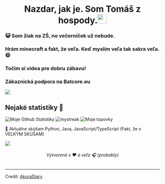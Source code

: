 <h1 align="center">Nazdar, jak je. Som Tomáš z hospody.<img src="https://github.com/souvikguria98/souvikguria98/blob/master/Hi.gif" width="30"> </h1>

### :smiley_cat: Som žiak na ZŠ, no večerníček už nebude.

### Hrám minecraft a fakt, že veľa. Keď myslím veľa tak sakra veľa. 😄
### Točím si videa pre dobru zábavu!
### Zákaznická podpora na Batcore.eu

<a href="https://www.youtube.com/watch?v=dQw4w9WgXcQ"><img src="https://user-images.githubusercontent.com/73097560/115834477-dbab4500-a447-11eb-908a-139a6edaec5c.gif"></a>

## Nejaké statistiky 🚀
![Moje Github Statistiky](https://github-readme-stats.vercel.app/api?username=ImBadTomas&show_icons=true&theme=tokyonight)
<img src="https://github-readme-streak-stats.herokuapp.com/?user=ImBadTomas&theme=tokyonight" alt="mystreak"/>
![Moje topovky](https://github-readme-stats.vercel.app/api/top-langs/?username=ImBadTomas&theme=tokyonight&layout=compact)

🌱 Aktuálne skúšam Python, Java, JavaScript/TypeScript (Fakt, že s VEĽKÝM SKÚŠAM)

<a href="https://www.youtube.com/watch?v=dQw4w9WgXcQ"><img src="https://user-images.githubusercontent.com/73097560/115834477-dbab4500-a447-11eb-908a-139a6edaec5c.gif"></a>


<h6 align="center">Vytvorené s ❤️ a veľa 🎧 (probably)</h6>

------
Credit: [AkuraDiary](https://github.com/AkuraDiary)
